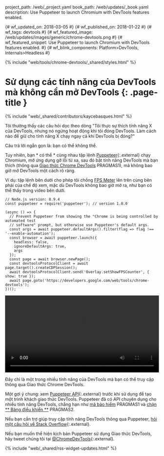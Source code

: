 project_path: /web/_project.yaml
book_path: /web/updates/_book.yaml
description: Use Puppeteer to launch Chromium with DevTools features enabled.
<span lang="vi-x-mtfrom-en">

{# wf_updated_on: 2018-03-05 #}
{# wf_published_on: 2018-01-22 #}
{# wf_tags: devtools #}
{# wf_featured_image: /web/updates/images/generic/chrome-devtools.png #}
{# wf_featured_snippet: Use Puppeteer to launch Chromium with DevTools features enabled. #}
{# wf_blink_components: Platform>DevTools, Internals>Headless #}

{% include "web/tools/chrome-devtools/_shared/styles.html" %}

# Sử dụng các tính năng của DevTools mà không cần mở DevTools {: .page-title }

{% include "web/_shared/contributors/kaycebasques.html" %}

Tôi thường thấy các câu hỏi dọc theo dòng "Tôi thực sự thích tính năng X của DevTools, nhưng nó ngừng hoạt động khi tôi đóng DevTools. Làm cách nào để giữ cho tính năng X chạy ngay cả khi DevTools bị đóng?"

Câu trả lời ngắn gọn là: bạn có thể không thể.

Tuy nhiên, bạn * có thể * cùng nhau tập lệnh [Puppeteer][puppeteer]{:.external} chạy Chromium, mở ứng dụng gỡ lỗi từ xa, sau đó bật tính năng DevTools mà bạn thích (thông qua [Giao thức Chrome DevTools][CDP] PRAGMAS1), mà không bao giờ mở DevTools một cách rõ ràng.

[puppeteer]: https://github.com/GoogleChrome/puppeteer
[CDP]: https://chromedevtools.github.io/devtools-protocol/

Ví dụ: tập lệnh bên dưới cho phép tôi chồng [FPS Meter][FPS] lên trên cùng bên phải của chế độ xem, mặc dù DevTools không bao giờ mở ra, như bạn có thể thấy trong video bên dưới.

[FPS]: /web/tools/chrome-devtools/evaluate-performance/reference#fps-meter

    // Node.js version: 8.9.4
    const puppeteer = require('puppeteer'); // version 1.0.0

    (async () => {
      // Prevent Puppeteer from showing the "Chrome is being controlled by automated test
      // software" prompt, but otherwise use Puppeteer's default args.
      const args = await puppeteer.defaultArgs().filter(flag => flag !== '--enable-automation');
      const browser = await puppeteer.launch({
        headless: false,
        ignoreDefaultArgs: true,
        args
      });
      const page = await browser.newPage();
      const devtoolsProtocolClient = await page.target().createCDPSession();
      await devtoolsProtocolClient.send('Overlay.setShowFPSCounter', { show: true });
      await page.goto('https://developers.google.com/web/tools/chrome-devtools');
    })();

<style>   video { width: 100%; } </style>

<video controls>   <source src="https://storage.googleapis.com/webfundamentals-assets/updates/2018/01/devtools.mp4"> </video>

Đây chỉ là một trong nhiều tính năng của DevTools mà bạn có thể truy cập thông qua Giao thức Chrome DevTools.

Một gợi ý chung: xem [Puppeteer API][API]{:.external} trước khi sử dụng để tạo một trình khách giao thức DevTools. Puppeteer đã có API chuyên dụng cho nhiều tính năng DevTools, chẳng hạn như [mã bảo hiểm][coverage] PRAGMAS1 và [chặn ** Bảng điều khiển **][console] PRAGMAS2.

[API]: https://github.com/GoogleChrome/puppeteer/blob/master/docs/api.md
[coverage]: https://github.com/GoogleChrome/puppeteer/blob/master/docs/api.md#class-coverage
[console]: https://github.com/GoogleChrome/puppeteer/blob/master/docs/api.md#event-console

Nếu bạn cần trợ giúp truy cập tính năng DevTools thông qua Puppeteer, [hỏi một câu hỏi về Stack Overflow][SO]{:.external}.

Nếu bạn muốn thể hiện kịch bản Puppeteer sử dụng Giao thức DevTools, hãy tweet chúng tôi tại [@ChromeDevTools][twitter]{:.external}.

[SO]: https://stackoverflow.com/questions/ask?tags=google-chrome-devtools,puppeteer
[twitter]: https://twitter.com/chromedevtools

{% include "web/_shared/rss-widget-updates.html" %}

</span>